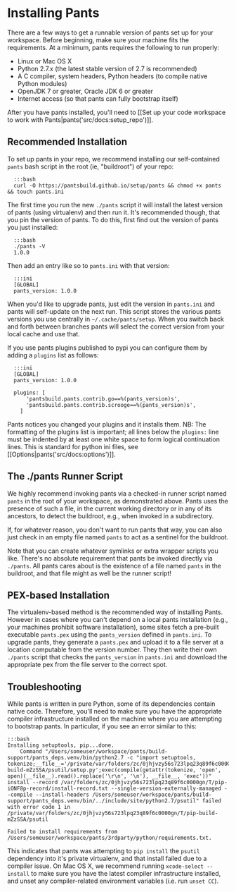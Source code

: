 Installing Pants
================

There are a few ways to get a runnable version of pants set up for your workspace. Before
beginning, make sure your machine fits the requirements. At a minimum, pants requires the following to run properly:

* Linux or Mac OS X
* Python 2.7.x (the latest stable version of 2.7 is recommended)
* A C compiler, system headers, Python headers (to compile native Python modules)
* OpenJDK 7 or greater, Oracle JDK 6 or greater
* Internet access (so that pants can fully bootstrap itself)

After you have pants installed, you'll need to
[[Set up your code workspace to work with Pants|pants('src/docs:setup_repo')]].

Recommended Installation
------------------------

To set up pants in your repo, we recommend installing our self-contained `pants` bash script
in the root (ie, "buildroot") of your repo:

      :::bash
      curl -O https://pantsbuild.github.io/setup/pants && chmod +x pants && touch pants.ini

The first time you run the new `./pants` script it will install the latest version of pants (using
virtualenv) and then run it.  It's recommended though, that you pin the version of pants.  To do
this, first find out the version of pants you just installed:

      :::bash
      ./pants -V
      1.0.0

Then add an entry like so to `pants.ini` with that version:

      :::ini
      [GLOBAL]
      pants_version: 1.0.0

When you'd like to upgrade pants, just edit the version in `pants.ini` and pants will self-update on
the next run.  This script stores the various pants versions you use centrally in
`~/.cache/pants/setup`.  When you switch back and forth between branches pants will select the
correct version from your local cache and use that.

If you use pants plugins published to pypi you can configure them by adding a `plugins` list as
follows:

      :::ini
      [GLOBAL]
      pants_version: 1.0.0

      plugins: [
          'pantsbuild.pants.contrib.go==%(pants_version)s',
          'pantsbuild.pants.contrib.scrooge==%(pants_version)s',
        ]

Pants notices you changed your plugins and it installs them.
NB: The formatting of the plugins list is important; all lines below the `plugins:` line must be
indented by at least one white space to form logical continuation lines. This is standard for python
ini files, see [[Options|pants('src/docs:options')]].

The ./pants Runner Script
-------------------------

We highly recommend invoking pants via a checked-in runner script named `pants` in the
root of your workspace, as demonstrated above.  Pants uses the presence of such a file, in the
current working directory or in any of its ancestors, to detect the buildroot, e.g., when
invoked in a subdirectory.

If, for whatever reason, you don't want to run pants that way, you can also just check in an
empty file named `pants` to act as a sentinel for the buildroot.

Note that you can create whatever symlinks or extra wrapper scripts you like.  There's no absolute
requirement that pants be invoked directly via `./pants`.  All pants cares about is the existence
of a file named `pants` in the buildroot, and that file might as well be the runner script!

PEX-based Installation
----------------------
The virtualenv-based method is the recommended way of installing Pants.
However in cases where you can't depend on a local pants installation (e.g., your machines
prohibit software installation), some sites fetch a pre-built executable `pants.pex` using
the `pants_version` defined in `pants.ini`.  To upgrade pants, they generate a `pants.pex`
and upload it to a file server at a location computable  from the version number.
They then write their own `./pants` script that checks the `pants_version` in
`pants.ini` and download the appropriate pex from the file server to the correct spot.

Troubleshooting
---------------

While pants is written in pure Python, some of its dependencies contain native code. Therefore,
you'll need to make sure you have the appropriate compiler infrastructure installed on the machine
where you are attempting to bootstrap pants. In particular, if you see an error similar to this:

    :::bash
    Installing setuptools, pip...done.
        Command "/Users/someuser/workspace/pants/build-support/pants_deps.venv/bin/python2.7 -c "import setuptools, tokenize;__file__='/private/var/folders/zc/0jhjvzy56s723lpq23q89f6c0000gn/T/pip-build-mZzSSA/psutil/setup.py';exec(compile(getattr(tokenize, 'open', open)(__file__).read().replace('\r\n', '\n'), __file__, 'exec'))" install --record /var/folders/zc/0jhjvzy56s723lpq23q89f6c0000gn/T/pip-iONF8p-record/install-record.txt --single-version-externally-managed --compile --install-headers /Users/someuser/workspace/pants/build-support/pants_deps.venv/bin/../include/site/python2.7/psutil" failed with error code 1 in /private/var/folders/zc/0jhjvzy56s723lpq23q89f6c0000gn/T/pip-build-mZzSSA/psutil

    Failed to install requirements from /Users/someuser/workspace/pants/3rdparty/python/requirements.txt.

This indicates that pants was attempting to `pip install` the `psutil` dependency into it's private
virtualenv, and that install failed due to a compiler issue. On Mac OS X, we recommend running
`xcode-select --install` to make sure you have the latest compiler infrastructure installed, and
unset any compiler-related environment variables (i.e. run `unset CC`).
